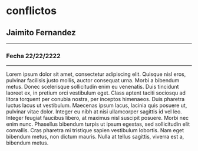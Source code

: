 # conflictos

## Jaimito Fernandez

---

### Fecha 22/22/2222

---

Lorem ipsum dolor sit amet, consectetur adipiscing elit. Quisque nisl eros,
pulvinar facilisis justo mollis, auctor consequat urna. Morbi a bibendum metus.
Donec scelerisque sollicitudin enim eu venenatis. Duis tincidunt laoreet ex,
in pretium orci vestibulum eget. Class aptent taciti sociosqu ad litora torquent
per conubia nostra, per inceptos himenaeos. Duis pharetra luctus lacus ut
vestibulum. Maecenas ipsum lacus, lacinia quis posuere ut, pulvinar vitae dolor.
Integer eu nibh at nisi ullamcorper sagittis id vel leo. Integer feugiat
faucibus libero, at maximus nisl suscipit posuere. Morbi nec enim nunc.
Phasellus bibendum turpis ut ipsum egestas, sed sollicitudin elit convallis.
Cras pharetra mi tristique sapien vestibulum lobortis. Nam eget bibendum metus,
non dictum mauris. Nulla at tellus sagittis, viverra est a, bibendum metus.
